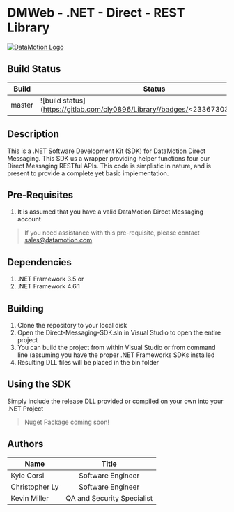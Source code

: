 # DMWeb - .NET - Direct - REST Library

[![DataMotion Logo](https://www.datamotionhealth.com/wp-content/themes/dhealth/images/logo.png)](https://datamotion.com)

## Build Status
| Build  | Status                                                                            | Released |
| ------ | --------------------------------------------------------------------------------- | -------- |
| master | ![build status] (https://gitlab.com/cly0896/Library//badges/<23367303>/build.svg) |          |

## Description
This is a .NET Software Development Kit (SDK) for DataMotion Direct Messaging. This SDK us a wrapper providing helper functions four our Direct Messaging RESTful APIs. This code is simplistic in nature, and is present to provide a complete yet basic implementation.

## Pre-Requisites
1. It is assumed that you have a valid DataMotion Direct Messaging account
> If you need assistance with this pre-requisite, please contact sales@datamotion.com

## Dependencies
1. .NET Framework 3.5 
or
2. .NET Framework 4.6.1

## Building
1. Clone the repository to your local disk
2. Open the Direct-Messaging-SDK.sln in Visual Studio to open the entire project
3. You can build the project from within Visual Studio or from command line (assuming you have the proper .NET Frameworks SDKs installed
3. Resulting DLL files will be placed in the bin folder

## Using the SDK
Simply include the release DLL provided or compiled on your own into your .NET Project
 > Nuget Package coming soon!

## Authors

| Name           | Title                      |
| ---------------|:--------------------------:|
| Kyle Corsi     | Software Engineer          |
| Christopher Ly | Software Engineer          |
| Kevin Miller   | QA and Security Specialist |